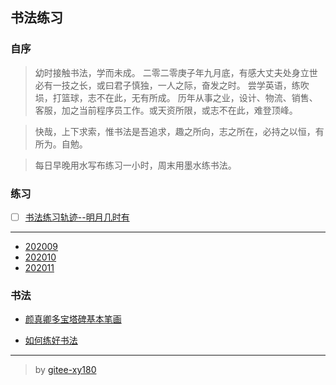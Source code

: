 ## 书法练习

### 自序

>幼时接触书法，学而未成。
二零二零庚子年九月底，有感大丈夫处身立世必有一技之长，或曰君子慎独，一人之际，奋发之时。
尝学英语，练吹埙，打篮球，志不在此，无有所成。
历年从事之业，设计、物流、销售、客服，加之当前程序员工作。或天资所限，或志不在此，难登顶峰。

>快哉，上下求索，惟书法是吾追求，趣之所向，志之所在，必持之以恒，有所为。自勉。

>每日早晚用水写布练习一小时，周末用墨水练书法。


### 练习

- [ ] [书法练习轨迹--明月几时有]( https://gitee.com/xy180/calligraphy/blob/master/%E4%B9%A6%E6%B3%95%E7%BB%83%E4%B9%A0%E8%BD%A8%E8%BF%B9--%E6%98%8E%E6%9C%88%E5%87%A0%E6%97%B6%E6%9C%89.md )

---

- [202009]( https://www.jianguoyun.com/p/DQkrN4gQxP-NBhi_rsYD )
- [202010]( https://www.jianguoyun.com/p/DVOrdw4QxP-NBhjBrsYD )
- [202011]( https://www.jianguoyun.com/p/DbqMgx0QxP-NBhj4z8oD )


### 书法

- [颜真卿多宝塔碑基本笔画]( https://www.jianguoyun.com/p/DS4YWfwQxP-NBhi60soD )

- [如何练好书法]( https://gitee.com/xy180/calligraphy/blob/master/%E5%A6%82%E4%BD%95%E7%BB%83%E5%A5%BD%E4%B9%A6%E6%B3%95.md )

***
> by [gitee-xy180]( https://gitee.com/xy180/calligraphy )

